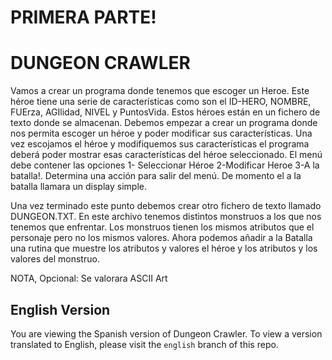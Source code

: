 # PRIMERA PARTE!

# DUNGEON CRAWLER

Vamos a crear un programa donde tenemos que escoger un Heroe. Este héroe tiene una serie de características como son el ID-HERO, NOMBRE, FUErza, AGIlidad, NIVEL y PuntosVida. Estos héroes están en un fichero de texto donde se almacenan. Debemos empezar a crear un programa donde nos permita escoger un héroe y poder modificar sus características. Una vez escojamos el héroe y modifiquemos sus características el programa deberá poder mostrar esas características del héroe seleccionado. El menú debe contener las opciones 1- Seleccionar Héroe 2-Modificar Heroe 3-A la batalla!. Determina una acción para salir del menú. De momento el a la batalla llamara un display simple.

Una vez terminado este punto debemos crear otro fichero de texto llamado DUNGEON.TXT. En este archivo tenemos distintos monstruos a los que nos tenemos que enfrentar. Los monstruos tienen los mismos atributos que el personaje pero no los mismos valores. Ahora podemos añadir a la Batalla una rutina que muestre los atributos y valores el héroe y los atributos y los valores del monstruo.

NOTA, Opcional: Se valorara ASCII Art

## English Version

You are viewing the Spanish version of Dungeon Crawler. To view a version translated to English, please visit the `english` branch of this repo.
